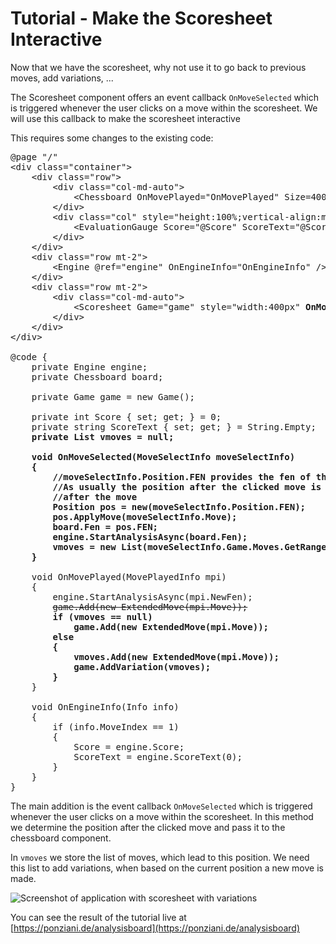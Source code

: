 # Tutorial - Make the Scoresheet Interactive

Now that we have the scoresheet, why not use it to go back to previous moves, add variations, ...

The Scoresheet component offers an event callback `OnMoveSelected` which is triggered whenever the user
clicks on a move within the scoresheet. We will use this callback to make the scoresheet interactive

This requires some changes to the existing code:

<pre>
@page "/"
&lt;div class="container"&gt;
    &lt;div class="row"&gt;
        &lt;div class="col-md-auto"&gt;
            &lt;Chessboard OnMovePlayed="OnMovePlayed" Size=400 <strong>@ref="board"</strong> /&gt;
        &lt;/div&gt;
        &lt;div class="col" style="height:100%;vertical-align:middle;"&gt;
            &lt;EvaluationGauge Score="@Score" ScoreText="@ScoreText" Orientation="Orientation.Vertical" style="height:350px;padding-top:25px;" /&gt;
        &lt;/div&gt;
    &lt;/div&gt;
    &lt;div class="row mt-2"&gt;
        &lt;Engine @ref="engine" OnEngineInfo="OnEngineInfo" /&gt;
    &lt;/div&gt;
    &lt;div class="row mt-2"&gt;
        &lt;div class="col-md-auto"&gt;
            &lt;Scoresheet Game="game" style="width:400px" <strong>OnMoveSelected="OnMoveSelected" Variations="true" HierarchicalDisplay="true"</strong>/&gt;
        &lt;/div&gt;
    &lt;/div&gt;
&lt;/div&gt;

@code {
    private Engine engine;
    private Chessboard board;

    private Game game = new Game();

    private int Score { set; get; } = 0;
    private string ScoreText { set; get; } = String.Empty;
    <strong>private List<ExtendedMove> vmoves = null;

    void OnMoveSelected(MoveSelectInfo moveSelectInfo)
    {
        //moveSelectInfo.Position.FEN provides the fen of the position before the clicked move
        //As usually the position after the clicked move is expected we have to calculate the fen 
        //after the move
        Position pos = new(moveSelectInfo.Position.FEN);
        pos.ApplyMove(moveSelectInfo.Move);
        board.Fen = pos.FEN;
        engine.StartAnalysisAsync(board.Fen);
        vmoves = new List<ExtendedMove>(moveSelectInfo.Game.Moves.GetRange(0, moveSelectInfo.MoveIndex + 1));
    }</strong>

    void OnMovePlayed(MovePlayedInfo mpi)
    {
        engine.StartAnalysisAsync(mpi.NewFen);
        <del>game.Add(new ExtendedMove(mpi.Move));</del>
        <strong>if (vmoves == null)
            game.Add(new ExtendedMove(mpi.Move));
        else
        {
            vmoves.Add(new ExtendedMove(mpi.Move));
            game.AddVariation(vmoves);
        }</strong>
    }

    void OnEngineInfo(Info info)
    {
        if (info.MoveIndex == 1)
        {
            Score = engine.Score;
            ScoreText = engine.ScoreText(0);
        }
    }
}
</pre>

The main addition is the event callback `OnMoveSelected` which is triggered whenever the
user clicks on a move within the scoresheet. In this method we determine the position after
the clicked move and pass it to the chessboard component.

In `vmoves` we store the list of moves, which lead to this position. We need this list to add 
variations, when based on the current position a new move is made.

![Screenshot of application with scoresheet with variations](/articles/img/tutorial_1_5a.png) 

You can see the result of the tutorial live at [https://ponziani.de/analysisboard](https://ponziani.de/analysisboard)